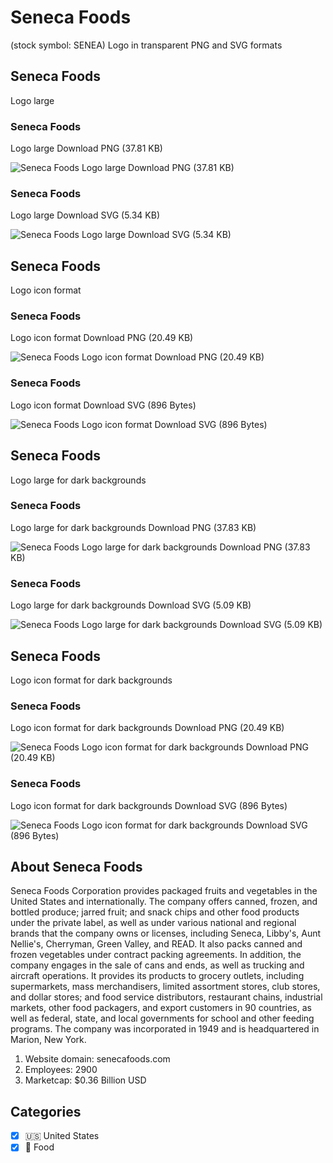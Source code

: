 # Seneca Foods
 (stock symbol: SENEA) Logo in transparent PNG and SVG formats

## Seneca Foods
 Logo large

### Seneca Foods
 Logo large Download PNG (37.81 KB)

![Seneca Foods
 Logo large Download PNG (37.81 KB)](/img/orig/SENEA_BIG-008cb78d.png)

### Seneca Foods
 Logo large Download SVG (5.34 KB)

![Seneca Foods
 Logo large Download SVG (5.34 KB)](/img/orig/SENEA_BIG-7578dd0f.svg)

## Seneca Foods
 Logo icon format

### Seneca Foods
 Logo icon format Download PNG (20.49 KB)

![Seneca Foods
 Logo icon format Download PNG (20.49 KB)](/img/orig/SENEA-4238a9fa.png)

### Seneca Foods
 Logo icon format Download SVG (896 Bytes)

![Seneca Foods
 Logo icon format Download SVG (896 Bytes)](/img/orig/SENEA-f41f67b9.svg)

## Seneca Foods
 Logo large for dark backgrounds

### Seneca Foods
 Logo large for dark backgrounds Download PNG (37.83 KB)

![Seneca Foods
 Logo large for dark backgrounds Download PNG (37.83 KB)](/img/orig/SENEA_BIG.D-1be12f59.png)

### Seneca Foods
 Logo large for dark backgrounds Download SVG (5.09 KB)

![Seneca Foods
 Logo large for dark backgrounds Download SVG (5.09 KB)](/img/orig/SENEA_BIG.D-2f9e793a.svg)

## Seneca Foods
 Logo icon format for dark backgrounds

### Seneca Foods
 Logo icon format for dark backgrounds Download PNG (20.49 KB)

![Seneca Foods
 Logo icon format for dark backgrounds Download PNG (20.49 KB)](/img/orig/SENEA.D-4e59f6f7.png)

### Seneca Foods
 Logo icon format for dark backgrounds Download SVG (896 Bytes)

![Seneca Foods
 Logo icon format for dark backgrounds Download SVG (896 Bytes)](/img/orig/SENEA.D-4e728002.svg)

## About Seneca Foods


Seneca Foods Corporation provides packaged fruits and vegetables in the United States and internationally. The company offers canned, frozen, and bottled produce; jarred fruit; and snack chips and other food products under the private label, as well as under various national and regional brands that the company owns or licenses, including Seneca, Libby's, Aunt Nellie's, Cherryman, Green Valley, and READ. It also packs canned and frozen vegetables under contract packing agreements. In addition, the company engages in the sale of cans and ends, as well as trucking and aircraft operations. It provides its products to grocery outlets, including supermarkets, mass merchandisers, limited assortment stores, club stores, and dollar stores; and food service distributors, restaurant chains, industrial markets, other food packagers, and export customers in 90 countries, as well as federal, state, and local governments for school and other feeding programs. The company was incorporated in 1949 and is headquartered in Marion, New York.

1. Website domain: senecafoods.com
2. Employees: 2900
3. Marketcap: $0.36 Billion USD


## Categories
- [x] 🇺🇸 United States
- [x] 🍴 Food
